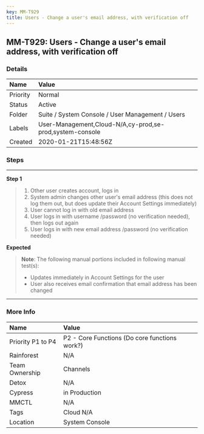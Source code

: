 ```yaml
---
key: MM-T929
title: Users - Change a user's email address, with verification off
---
```


## MM-T929: Users - Change a user's email address, with verification off

### Details

| Name     | Value                                                    |
| :------- | :------------------------------------------------------- |
| Priority | Normal                                                   |
| Status   | Active                                                   |
| Folder   | Suite / System Console / User Management / Users         |
| Labels   | User-Management,Cloud-N/A,cy-prod,se-prod,system-console |
| Created  | 2020-01-21T15:48:56Z                                     |

### Steps

<hr/>

**Step 1**

> <article><ol><li>Other user creates account, logs in</li><li>System admin changes other user's email address (this does not log them out, but does update their Account Settings immediately)</li><li>User cannot log in with old email address</li><li>User logs in with username /password (no verification needed), then logs out again</li><li>User logs in with new email address /password (no verification needed)</li></ol></article>

**Expected**

> <article><strong>Note</strong>: The following manual portions included in following manual test(s):<br><ul><li>Updates immediately in Account Settings for the user</li><li>User also receives email confirmation that email address has been changed</li></ul></article>

<hr/>

### More Info

| Name              | Value                                         |
| :---------------- | :-------------------------------------------- |
| Priority P1 to P4 | P2 - Core Functions (Do core functions work?) |
| Rainforest        | N/A                                           |
| Team Ownership    | Channels                                      |
| Detox             | N/A                                           |
| Cypress           | in Production                                 |
| MMCTL             | N/A                                           |
| Tags              | Cloud N/A                                     |
| Location          | System Console                                |
